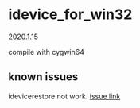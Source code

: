 # idevice_for_win32
2020.1.15

compile with cygwin64

## known issues  
idevicerestore not work. [issue link](https://github.com/libimobiledevice/idevicerestore/issues/282#issuecomment-557871419)

